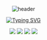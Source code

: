 
<div style="display: inline_block" align="center">
  <span>

  ![header](https://capsule-render.vercel.app/api?type=waving&color=F4382E&height=100&section=header&animation=fadeIn&fontAlignY=38&fontColor=fff&)

  </span>

  <span>
    
  [![Typing SVG](https://readme-typing-svg.herokuapp.com?font=Fira+Code&pause=500&color=F4382E&width=435&lines=Hello%2C+my+name+is+GABRIEL!;Web+Developer;WELCOME!+%3D)](https://git.io/typing-svg)

  </span>
  
  <a href="https://www.linkedin.com/in/gabriel-azevedo-dev/" target="_blank"><img src="https://img.shields.io/badge/-LinkedIn-%230077B5?style=for-the-badge&logo=linkedin&logoColor=white" target="_blank"></a> 
  <a href = "https://wa.me/5551995141997"><img src="https://img.shields.io/badge/WhatsApp-25D366?style=for-the-badge&logo=whatsapp&logoColor=white" target="_blank"></a>
  <a href="https://www.instagram.com/gabriisilva/" target="_blank"><img src="https://img.shields.io/badge/-Instagram-%23E4405F?style=for-the-badge&logo=instagram&logoColor=white" target="_blank"></a>
  <a href = "mailto:azevedogabriel00@gmail.com"><img src="https://img.shields.io/badge/-Gmail-%23333?style=for-the-badge&logo=gmail&logoColor=white" target="_blank"></a>
  
</div>
